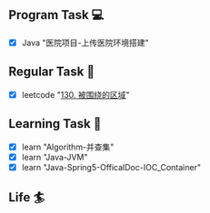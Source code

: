 

## Program Task  💻
- [x] Java "医院项目-上传医院环境搭建"

## Regular Task  🤡
- [x] leetcode "[130. 被围绕的区域](https://leetcode-cn.com/problems/surrounded-regions/)"

## Learning Task 🎯
- [x] learn "Algorithm-并查集"
- [x] learn "Java-JVM"
- [x] learn "Java-Spring5-OfficalDoc-IOC_Container" 

## Life 🏄
